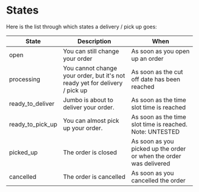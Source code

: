 # States
Here is the list through which states a delivery / pick up goes:

| State | Description | When |
|-------|-------------|------|
| open  | You can still change your order | As soon as you open up an order |
| processing | You cannot change your order, but it's not ready yet for delivery / pick up | As soon as the cut off date has been reached |
| ready_to_deliver | Jumbo is about to deliver your order. | As soon as the time slot time is reached |
| ready_to_pick_up | You can almost pick up your order. | As soon as the time slot time is reached. Note: UNTESTED |
| picked_up | The order is closed | As soon as you picked up the order or when the order was delivered |
| cancelled | The order is cancelled | As soon as you cancelled the order |